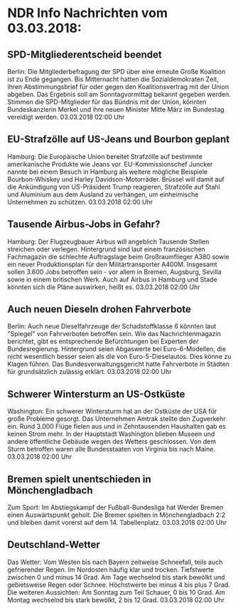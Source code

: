 # NDR Info Nachrichten vom 03.03.2018:


## SPD-Mitgliederentscheid beendet
Berlin:	Die Mitgliederbefragung der SPD über eine erneute Große Koalition ist zu Ende gegangen. Bis Mitternacht hatten die Sozialdemokraten Zeit, ihren Abstimmungsbrief für oder gegen den Koalitionsvertrag mit der Union abgeben. Das Ergebnis soll am Sonntagvormittag bekannt gegeben werden. Stimmen die SPD-Mitglieder für das Bündnis mit der Union, könnten Bundeskanzlerin Merkel und ihre neuen Minister Mitte März im Bundestag vereidigt werden. 03.03.2018 02:00 Uhr 

## EU-Strafzölle auf US-Jeans und Bourbon geplant
Hamburg:	Die Europäische Union bereitet Strafzölle auf bestimmte amerikanische Produkte wie Jeans vor. EU-Kommissionschef Juncker nannte bei einem Besuch in Hamburg als weitere mögliche Beispiele Bourbon-Whiskey und Harley Davidson-Motorräder. Brüssel will damit auf die Ankündigung von US-Präsident Trump reagieren, Strafzölle auf Stahl und Aluminium aus dem Ausland zu verhängen, um einheimische Unternehmen zu schützen. 03.03.2018 02:00 Uhr 

## Tausende Airbus-Jobs in Gefahr?
Hamburg: Der Flugzeugbauer Airbus will angeblich Tausende Stellen streichen oder verlegen. Hintergrund sind laut einem französischen Fachmagazin die schlechte Auftragslage beim Großraumflieger A380 sowie ein neuer Produktionsplan für den Militärtransporter A400M. Insgesamt sollen 3.600 Jobs betroffen sein - vor allem in Bremen, Augsburg, Sevilla sowie in einem britischen Werk. Auch auf Airbus in Hamburg und Stade könnten sich die Pläne auswirken, heißt es. 03.03.2018 02:00 Uhr 

## Auch neuen Dieseln drohen Fahrverbote
Berlin:	Auch neue Dieselfahrzeuge der Schadstoffklasse 6 könnten laut "Spiegel" von Fahrverboten betroffen sein. Wie das Nachrichtenmagazin berichtet, gibt es entsprechende Befürchtungen bei Experten der Bundesregierung. Hintergrund seien Abgaswerte bei Euro-6-Modellen, die nicht wesentlich besser seien als die von Euro-5-Dieselautos. Dies könne zu Klagen führen. Das Bundesverwaltungsgericht hatte Fahrverbote in Städten für grundsätzlich zulässig erklärt. 03.03.2018 02:00 Uhr 

## Schwerer Wintersturm an US-Ostküste
Washington: Ein schwerer Wintersturm hat an der Ostküste der USA für große Probleme gesorgt. Das Unternehmen Amtrak stellte den Zugverkehr ein. Rund 3.000 Flüge fielen aus und in Zehntausenden Haushalten gab es keinen Strom mehr. In der Hauptstadt Washington blieben Museen und andere öffentliche Gebäude wegen des Wetters geschlossen. Von dem Sturm betroffen waren alle Bundesstaaten von Virginia bis nach Maine. 03.03.2018 02:00 Uhr 

## Bremen spielt unentschieden in Mönchengladbach
Zum Sport:	Im Abstiegskampf der Fußball-Bundesliga hat Werder Bremen einen Auswärtspunkt geholt. Die Bremer spielten in Mönchengladbach 2:2 und bleiben damit vorerst auf dem 14. Tabellenplatz. 03.03.2018 02:00 Uhr 

## Deutschland-Wetter
Das Wetter:
Vom Westen bis nach Bayern zeitweise Schneefall, teils auch gefrierender Regen. Im Nordosten häufig klar und trocken. Tiefstwerte zwischen 0 und minus 14 Grad. Am Tage wechselnd bis stark bewölkt und gebietsweise Regen oder Schnee. Höchstwerte bei minus 4 bis plus 7 Grad. Die weiteren Aussichten: Am Sonntag zum Teil Schauer, 0 bis 10 Grad. Am Montag wechselnd bis stark bewölkt, 2 bis 12 Grad. 03.03.2018 02:00 Uhr 

